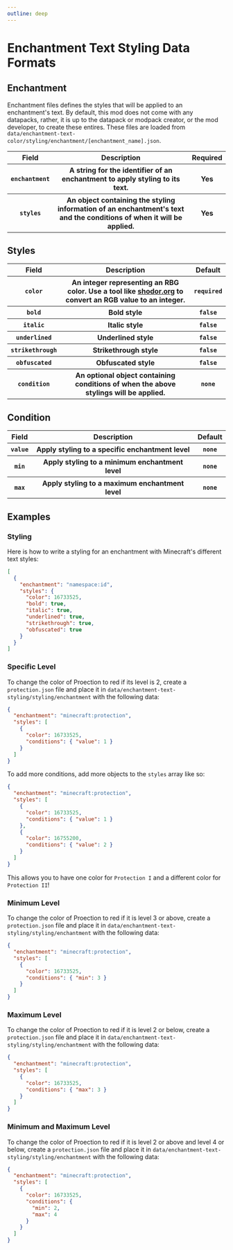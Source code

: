 ```yaml
---
outline: deep
---
```


# Enchantment Text Styling Data Formats

## Enchantment

Enchantment files defines the styles that will be applied to an enchantment's text.  By default, this mod does not come with any datapacks, rather, it is up to the datapack or modpack creator, or the mod developer, to create these entires.  These files are loaded from `data/enchantment-text-color/styling/enchantment/[enchantment_name].json`.

<table>
    <tr>
        <th>Field</th>
        <th>Description</th>
        <th>Required</th>
    </tr>
    <tr>
        <th>
          <code>enchantment</code>
        </th>
        <th>A string for the identifier of an enchantment to apply styling to its text.</th>
        <th>Yes</th>
    </tr>
    <tr>
        <th>
          <code>styles</code>
        </th>
        <th>
          An object containing the styling information of an enchantment's text and the conditions of when it will be applied.
        </th>
        <th>Yes</th>
    </tr>
</table>

## Styles

<table>
    <tr>
        <th>Field</th>
        <th>Description</th>
        <th>Default</th>
    </tr>
    <tr>
        <th>
          <code>color</code>
        </th>
        <th>An integer representing an RBG color.  Use a tool like <a href="http://www.shodor.org/~efarrow/trunk/html/rgbint.html" target="_about">shodor.org</a> to convert an RGB value to an integer.</th>
        <th>
          <code>required</code>
        </th>
    </tr>
    <tr>
        <th>
          <code>bold</code>
        </th>
        <th>Bold style</th>
        <th>
          <code>false</code>
        </th>
    </tr>
    <tr>
        <th>
          <code>italic</code>
        </th>
        <th>Italic style</th>
        <th>
          <code>false</code>
        </th>
    </tr>
    <tr>
        <th>
          <code>underlined</code>
        </th>
        <th>Underlined style</th>
        <th>
          <code>false</code>
        </th>
    </tr>
    <tr>
        <th>
          <code>strikethrough</code>
        </th>
        <th>Strikethrough style</th>
        <th>
          <code>false</code>
        </th>
    </tr>
    <tr>
        <th>
          <code>obfuscated</code>
        </th>
        <th>Obfuscated style</th>
        <th>
          <code>false</code>
        </th>
    </tr>
        <tr>
        <th>
          <code>condition</code>
        </th>
        <th>An optional object containing conditions of when the above stylings will be applied.</th>
        <th>
          <code>none</code>
        </th>
    </tr>
</table>

## Condition

<table>
    <tr>
        <th>Field</th>
        <th>Description</th>
        <th>Default</th>
    </tr>
    <tr>
        <th>
          <code>value</code>
        </th>
        <th>Apply styling to a specific enchantment level</th>
        <th>
          <code>none</code>
        </th>
    </tr>
    <tr>
        <th>
          <code>min</code>
        </th>
        <th>Apply styling to a minimum enchantment level</th>
        <th>
          <code>none</code>
        </th>
    </tr>
    <tr>
        <th>
          <code>max</code>
        </th>
        <th>Apply styling to a maximum enchantment level</th>
        <th>
          <code>none</code>
        </th>
    </tr>
</table>

## Examples

### Styling

Here is how to write a styling for an enchantment with Minecraft's different text styles:

```json
[
  {
    "enchantment": "namespace:id",
    "styles": {
      "color": 16733525,
      "bold": true,
      "italic": true,
      "underlined": true,
      "strikethrough": true,
      "obfuscated": true
    }
  }
]
```

### Specific Level

To change the color of Proection to red if its level is 2, create a `protection.json` file and place it in `data/enchantment-text-styling/styling/enchantment` with the following data:

```json
{
  "enchantment": "minecraft:protection",
  "styles": [
    {
      "color": 16733525,
      "conditions": { "value": 1 }
    }
  ]
}
```

To add more conditions, add more objects to the `styles` array like so:

```json
{
  "enchantment": "minecraft:protection",
  "styles": [
    {
      "color": 16733525,
      "conditions": { "value": 1 }
    },
    {
      "color": 16755200,
      "conditions": { "value": 2 }
    }
  ]
}
```

This allows you to have one color for `Protection I` and a different color for `Protection II`!

### Minimum Level

To change the color of Proection to red if it is level 3 or above, create a `protection.json` file and place it in `data/enchantment-text-styling/styling/enchantment` with the following data:

```json
{
  "enchantment": "minecraft:protection",
  "styles": [
    {
      "color": 16733525,
      "conditions": { "min": 3 }
    }
  ]
}
```

### Maximum Level

To change the color of Proection to red if it is level 2 or below, create a `protection.json` file and place it in `data/enchantment-text-styling/styling/enchantment` with the following data:

```json
{
  "enchantment": "minecraft:protection",
  "styles": [
    {
      "color": 16733525,
      "conditions": { "max": 3 }
    }
  ]
}
```

### Minimum and Maximum Level

To change the color of Proection to red if it is level 2 or above and level 4 or below, create a `protection.json` file and place it in `data/enchantment-text-styling/styling/enchantment` with the following data:

```json
{
  "enchantment": "minecraft:protection",
  "styles": [
    {
      "color": 16733525,
      "conditions": { 
        "min": 2,
        "max": 4 
      }
    }
  ]
}
```